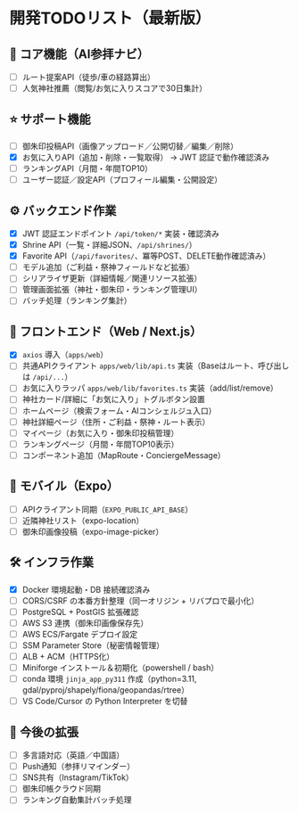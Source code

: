 # 開発TODOリスト（最新版）

## 🧭 コア機能（AI参拝ナビ）
- [ ] ルート提案API（徒歩/車の経路算出）
- [ ] 人気神社推薦（閲覧/お気に入りスコアで30日集計）

## ⭐ サポート機能
- [ ] 御朱印投稿API（画像アップロード／公開切替／編集／削除）
- [x] お気に入りAPI（追加・削除・一覧取得） → JWT 認証で動作確認済み
- [ ] ランキングAPI（月間・年間TOP10）
- [ ] ユーザー認証／設定API（プロフィール編集・公開設定）

## ⚙️ バックエンド作業
- [x] JWT 認証エンドポイント `/api/token/*` 実装・確認済み
- [x] Shrine API（一覧・詳細JSON、`/api/shrines/`）
- [x] Favorite API（`/api/favorites/`、冪等POST、DELETE動作確認済み）
- [ ] モデル追加（ご利益・祭神フィールドなど拡張）
- [ ] シリアライザ更新（詳細情報／関連リソース拡張）
- [ ] 管理画面拡張（神社・御朱印・ランキング管理UI）
- [ ] バッチ処理（ランキング集計）

## 🎨 フロントエンド（Web / Next.js）
- [x] `axios` 導入（`apps/web`）
- [ ] 共通APIクライアント `apps/web/lib/api.ts` 実装（Baseはルート、呼び出しは `/api/...`）
- [ ] お気に入りラッパ `apps/web/lib/favorites.ts` 実装（add/list/remove）
- [ ] 神社カード/詳細に「お気に入り」トグルボタン設置
- [ ] ホームページ（検索フォーム・AIコンシェルジュ入口）
- [ ] 神社詳細ページ（住所・ご利益・祭神・ルート表示）
- [ ] マイページ（お気に入り・御朱印投稿管理）
- [ ] ランキングページ（月間・年間TOP10表示）
- [ ] コンポーネント追加（MapRoute・ConciergeMessage）

## 📱 モバイル（Expo）
- [ ] APIクライアント同期（`EXPO_PUBLIC_API_BASE`）
- [ ] 近隣神社リスト（expo-location）
- [ ] 御朱印画像投稿（expo-image-picker）

## 🛠 インフラ作業
- [x] Docker 環境起動・DB 接続確認済み
- [ ] CORS/CSRF の本番方針整理（同一オリジン + リバプロで最小化）
- [ ] PostgreSQL + PostGIS 拡張確認
- [ ] AWS S3 連携（御朱印画像保存先）
- [ ] AWS ECS/Fargate デプロイ設定
- [ ] SSM Parameter Store（秘密情報管理）
- [ ] ALB + ACM（HTTPS化）
- [ ] Miniforge インストール＆初期化（powershell / bash）
- [ ] conda 環境 `jinja_app_py311` 作成（python=3.11, gdal/pyproj/shapely/fiona/geopandas/rtree）
- [ ] VS Code/Cursor の Python Interpreter を切替

## 🚀 今後の拡張
- [ ] 多言語対応（英語／中国語）
- [ ] Push通知（参拝リマインダー）
- [ ] SNS共有（Instagram/TikTok）
- [ ] 御朱印帳クラウド同期
- [ ] ランキング自動集計バッチ処理
